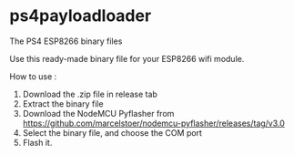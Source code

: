 # ps4payloadloader
The PS4 ESP8266 binary files 

Use this ready-made binary file for your ESP8266 wifi module.

How to use :

1. Download the .zip file in release tab
2. Extract the binary file
3. Download the NodeMCU Pyflasher from 
https://github.com/marcelstoer/nodemcu-pyflasher/releases/tag/v3.0
4. Select the binary file, and choose the COM port
5. Flash it.
